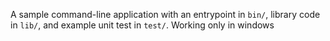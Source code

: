 A sample command-line application with an entrypoint in `bin/`, library code
in `lib/`, and example unit test in `test/`.
Working only in windows
